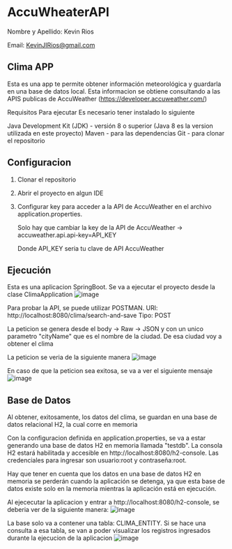 # AccuWheaterAPI

Nombre y Apellido: Kevin Rios

Email: KevinJIRios@gmail.com



## Clima APP


Esta es una app te permite obtener información meteorológica y guardarla en una base de datos local. Esta informacion se obtiene consultando a las APIS publicas de AccuWeather (https://developer.accuweather.com/)


Requisitos Para ejecutar 
Es necesario tener instalado lo siguiente

Java Development Kit (JDK) - versión 8 o superior (Java 8 es la version utilizada en este proyecto)
Maven - para las dependencias
Git - para clonar el repositorio





## Configuracion
1) Clonar el repositorio 

2) Abrir el proyecto en algun IDE

3) Configurar key para acceder a la API de AccuWeather en el archivo application.properties.
   
   Solo hay que cambiar la key de la API de AccuWeather -> accuweather.api.api-key=API_KEY
   
   Donde API_KEY seria tu clave de API AccuWeather




## Ejecución
Esta es una aplicacion SpringBoot. Se va a ejecutar el proyecto desde la clase  ClimaApplication
![image](https://github.com/KevinRios/AccuWheaterAPI/assets/16569777/30b3b34a-86cd-4f16-bda3-878fdc90119e)



Para probar la API, se puede utilizar POSTMAN. 
URl: http://localhost:8080/clima/search-and-save
Tipo: POST

La peticion se genera desde el body -> Raw -> JSON y con un unico parametro "cityName" que es el nombre de la ciudad. De esa ciudad voy a obtener el clima


La peticion se veria de la siguiente manera
![image](https://github.com/KevinRios/AccuWheaterAPI/assets/16569777/f95570c5-3047-4797-b680-75ccbcbccf0b)


En caso de que la peticion sea exitosa, se va a ver el siguiente mensaje
![image](https://github.com/KevinRios/AccuWheaterAPI/assets/16569777/1e56b6cd-c996-49d2-b54e-24286c2d0f67)




## Base de Datos
Al obtener, exitosamente, los datos del clima, se guardan en una base de datos relacional H2, la cual corre en memoria

Con la configuracion definida en application.properties, se va a estar generando una base de datos H2 en memoria llamada "testdb".
 La consola H2 estará habilitada y accesible en http://localhost:8080/h2-console.
 Las credenciales para ingresar son usuario:root y contraseña:root.

Hay que tener en cuenta que los datos en una base de datos H2 en memoria se perderán cuando la aplicación se detenga, ya que esta base de datos existe solo en la memoria mientras la aplicación está en ejecución.

Al ejececutar la aplicacion y entrar a http://localhost:8080/h2-console, se deberia ver de la siguiente manera:
![image](https://github.com/KevinRios/AccuWheaterAPI/assets/16569777/440bd2b0-2ecf-46d9-a35a-9c10114058d5)




La base solo va a contener una tabla: CLIMA_ENTITY. Si se hace una consulta a esa tabla, se van a poder visualizar los registros ingresados durante la ejecucion de la aplicacion
![image](https://github.com/KevinRios/AccuWheaterAPI/assets/16569777/1cb68bcf-2468-4275-bbb2-30f38ae3b38a)



